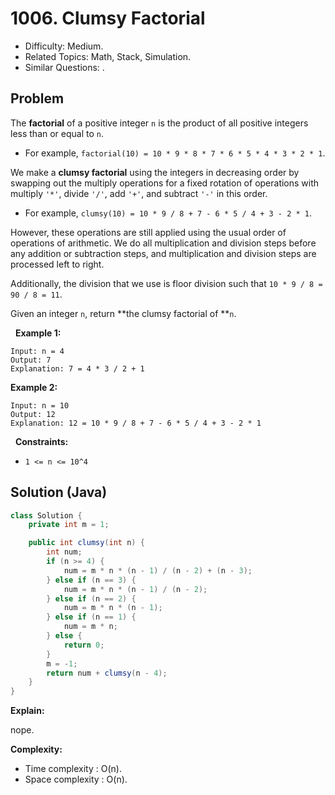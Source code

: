 # 1006. Clumsy Factorial

- Difficulty: Medium.
- Related Topics: Math, Stack, Simulation.
- Similar Questions: .

## Problem

The **factorial** of a positive integer ```n``` is the product of all positive integers less than or equal to ```n```.


	
- For example, ```factorial(10) = 10 * 9 * 8 * 7 * 6 * 5 * 4 * 3 * 2 * 1```.


We make a **clumsy factorial** using the integers in decreasing order by swapping out the multiply operations for a fixed rotation of operations with multiply ```'*'```, divide ```'/'```, add ```'+'```, and subtract ```'-'``` in this order.


	
- For example, ```clumsy(10) = 10 * 9 / 8 + 7 - 6 * 5 / 4 + 3 - 2 * 1```.


However, these operations are still applied using the usual order of operations of arithmetic. We do all multiplication and division steps before any addition or subtraction steps, and multiplication and division steps are processed left to right.

Additionally, the division that we use is floor division such that ```10 * 9 / 8 = 90 / 8 = 11```.

Given an integer ```n```, return **the clumsy factorial of **```n```.

 
**Example 1:**

```
Input: n = 4
Output: 7
Explanation: 7 = 4 * 3 / 2 + 1
```

**Example 2:**

```
Input: n = 10
Output: 12
Explanation: 12 = 10 * 9 / 8 + 7 - 6 * 5 / 4 + 3 - 2 * 1
```

 
**Constraints:**


	
- ```1 <= n <= 10^4```



## Solution (Java)

```java
class Solution {
    private int m = 1;

    public int clumsy(int n) {
        int num;
        if (n >= 4) {
            num = m * n * (n - 1) / (n - 2) + (n - 3);
        } else if (n == 3) {
            num = m * n * (n - 1) / (n - 2);
        } else if (n == 2) {
            num = m * n * (n - 1);
        } else if (n == 1) {
            num = m * n;
        } else {
            return 0;
        }
        m = -1;
        return num + clumsy(n - 4);
    }
}
```

**Explain:**

nope.

**Complexity:**

* Time complexity : O(n).
* Space complexity : O(n).
